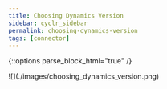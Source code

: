 ```yaml
---
title: Choosing Dynamics Version
sidebar: cyclr_sidebar
permalink: choosing-dynamics-version
tags: [connector]
---
```

{::options parse_block_html="true" /}
<section class="card">
![](./images/choosing_dynamics_version.png)

</section>

